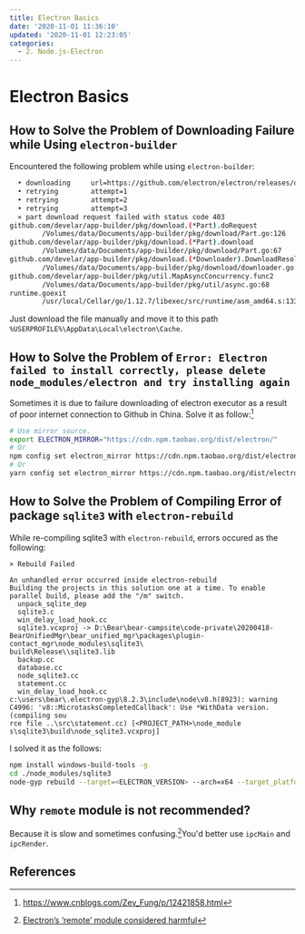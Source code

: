 ```yaml
---
title: Electron Basics
date: '2020-11-01 11:36:10'
updated: '2020-11-01 12:23:05'
categories:
  - 2. Node.js-Electron
---
```

# Electron Basics

## How to Solve the Problem of Downloading Failure while Using `electron-builder`

Encountered the following problem while using `electron-builder`:

```sh
  • downloading     url=https://github.com/electron/electron/releases/download/v8.2.3/electron-v8.2.3-win32-x64.zip size=71 MB parts=8
  • retrying        attempt=1
  • retrying        attempt=2
  • retrying        attempt=3
  ⨯ part download request failed with status code 403
github.com/develar/app-builder/pkg/download.(*Part).doRequest
        /Volumes/data/Documents/app-builder/pkg/download/Part.go:126
github.com/develar/app-builder/pkg/download.(*Part).download
        /Volumes/data/Documents/app-builder/pkg/download/Part.go:67
github.com/develar/app-builder/pkg/download.(*Downloader).DownloadResolved.func1.1
        /Volumes/data/Documents/app-builder/pkg/download/downloader.go:107
github.com/develar/app-builder/pkg/util.MapAsyncConcurrency.func2
        /Volumes/data/Documents/app-builder/pkg/util/async.go:68
runtime.goexit
        /usr/local/Cellar/go/1.12.7/libexec/src/runtime/asm_amd64.s:1337  
```

Just download the file manually and move it to this path `%USERPROFILE%\AppData\Local\electron\Cache`.

## How to Solve the Problem of `Error: Electron failed to install correctly, please delete node_modules/electron and try installing again`

Sometimes it is due to failure downloading of electron executor as a result of poor internet connection to Github in China. Solve it as follow:[^2]

```sh
# Use mirror source.
export ELECTRON_MIRROR="https://cdn.npm.taobao.org/dist/electron/"
# Or
npm config set electron_mirror https://cdn.npm.taobao.org/dist/electron/
# Or
yarn config set electron_mirror https://cdn.npm.taobao.org/dist/electron/
```

## How to Solve the Problem of Compiling Error of package `sqlite3` with `electron-rebuild`

While re-compiling sqlite3 with `electron-rebuild`, errors occured as the following:

```
× Rebuild Failed

An unhandled error occurred inside electron-rebuild
Building the projects in this solution one at a time. To enable parallel build, please add the "/m" switch.
  unpack_sqlite_dep
  sqlite3.c
  win_delay_load_hook.cc
  sqlite3.vcxproj -> D:\Bear\bear-campsite\code-private\20200418-BearUnifiedMgr\bear_unified_mgr\packages\plugin-contact_mgr\node_modules\sqlite3\
build\Release\\sqlite3.lib
  backup.cc
  database.cc
  node_sqlite3.cc
  statement.cc
  win_delay_load_hook.cc
c:\users\bear\.electron-gyp\8.2.3\include\node\v8.h(8923): warning C4996: 'v8::MicrotasksCompletedCallback': Use *WithData version. (compiling sou
rce file ..\src\statement.cc) [<PROJECT_PATH>\node_module
s\sqlite3\build\node_sqlite3.vcxproj]
```

I solved it as the follows:

```sh
npm install windows-build-tools -g
cd ./node_modules/sqlite3
node-gyp rebuild --target=<ELECTRON_VERSION> --arch=x64 --target_platform=win32 --dist-url=https://atom.io/download/atom-shell --module_name=node_sqlite3 --module_path=../lib/binding/electron-v<ELECTRON_VERSION>-win32-ia32
```

## Why `remote` module is not recommended?

Because it is slow and sometimes confusing.[^4]You'd better use `ipcMain` and `ipcRender`.

## References

[^1]: <https://github.com/electron-userland/electron-builder/issues/3115>
[^2]: <https://www.cnblogs.com/Zev_Fung/p/12421858.html>
[^3]: <https://blog.csdn.net/zoepriselife316/article/details/89954383>
[^4]: [Electron’s ‘remote’ module considered harmful](https://medium.com/@nornagon/electrons-remote-module-considered-harmful-70d69500f31)
